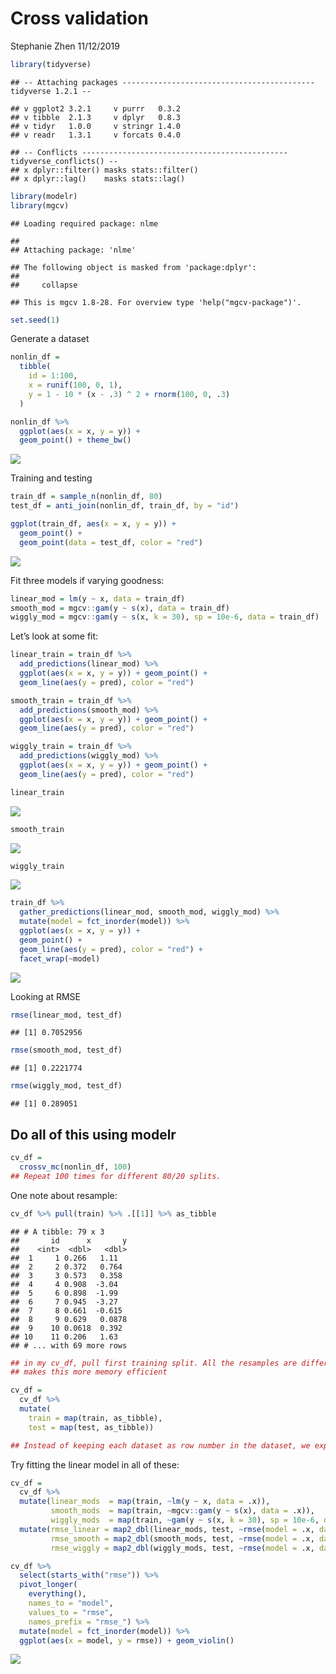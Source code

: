 Cross validation
================
Stephanie Zhen
11/12/2019

``` r
library(tidyverse)
```

    ## -- Attaching packages ------------------------------------------- tidyverse 1.2.1 --

    ## v ggplot2 3.2.1     v purrr   0.3.2
    ## v tibble  2.1.3     v dplyr   0.8.3
    ## v tidyr   1.0.0     v stringr 1.4.0
    ## v readr   1.3.1     v forcats 0.4.0

    ## -- Conflicts ---------------------------------------------- tidyverse_conflicts() --
    ## x dplyr::filter() masks stats::filter()
    ## x dplyr::lag()    masks stats::lag()

``` r
library(modelr)
library(mgcv)
```

    ## Loading required package: nlme

    ## 
    ## Attaching package: 'nlme'

    ## The following object is masked from 'package:dplyr':
    ## 
    ##     collapse

    ## This is mgcv 1.8-28. For overview type 'help("mgcv-package")'.

``` r
set.seed(1)
```

Generate a dataset

``` r
nonlin_df = 
  tibble(
    id = 1:100,
    x = runif(100, 0, 1),
    y = 1 - 10 * (x - .3) ^ 2 + rnorm(100, 0, .3)
  )

nonlin_df %>% 
  ggplot(aes(x = x, y = y)) + 
  geom_point() + theme_bw() 
```

![](cross_validation_files/figure-gfm/unnamed-chunk-2-1.png)<!-- -->

Training and testing

``` r
train_df = sample_n(nonlin_df, 80)
test_df = anti_join(nonlin_df, train_df, by = "id")

ggplot(train_df, aes(x = x, y = y)) + 
  geom_point() + 
  geom_point(data = test_df, color = "red")
```

![](cross_validation_files/figure-gfm/unnamed-chunk-3-1.png)<!-- -->

Fit three models if varying goodness:

``` r
linear_mod = lm(y ~ x, data = train_df)
smooth_mod = mgcv::gam(y ~ s(x), data = train_df)
wiggly_mod = mgcv::gam(y ~ s(x, k = 30), sp = 10e-6, data = train_df)
```

Let’s look at some fit:

``` r
linear_train = train_df %>% 
  add_predictions(linear_mod) %>% 
  ggplot(aes(x = x, y = y)) + geom_point() + 
  geom_line(aes(y = pred), color = "red")

smooth_train = train_df %>% 
  add_predictions(smooth_mod) %>% 
  ggplot(aes(x = x, y = y)) + geom_point() + 
  geom_line(aes(y = pred), color = "red")

wiggly_train = train_df %>% 
  add_predictions(wiggly_mod) %>% 
  ggplot(aes(x = x, y = y)) + geom_point() + 
  geom_line(aes(y = pred), color = "red")

linear_train
```

![](cross_validation_files/figure-gfm/unnamed-chunk-5-1.png)<!-- -->

``` r
smooth_train
```

![](cross_validation_files/figure-gfm/unnamed-chunk-5-2.png)<!-- -->

``` r
wiggly_train
```

![](cross_validation_files/figure-gfm/unnamed-chunk-5-3.png)<!-- -->

``` r
train_df %>% 
  gather_predictions(linear_mod, smooth_mod, wiggly_mod) %>% 
  mutate(model = fct_inorder(model)) %>% 
  ggplot(aes(x = x, y = y)) + 
  geom_point() + 
  geom_line(aes(y = pred), color = "red") + 
  facet_wrap(~model)
```

![](cross_validation_files/figure-gfm/unnamed-chunk-5-4.png)<!-- -->

Looking at RMSE

``` r
rmse(linear_mod, test_df)
```

    ## [1] 0.7052956

``` r
rmse(smooth_mod, test_df)
```

    ## [1] 0.2221774

``` r
rmse(wiggly_mod, test_df)
```

    ## [1] 0.289051

## Do all of this using modelr

``` r
cv_df = 
  crossv_mc(nonlin_df, 100)
## Repeat 100 times for different 80/20 splits. 
```

One note about resample:

``` r
cv_df %>% pull(train) %>% .[[1]] %>% as_tibble
```

    ## # A tibble: 79 x 3
    ##       id      x       y
    ##    <int>  <dbl>   <dbl>
    ##  1     1 0.266   1.11  
    ##  2     2 0.372   0.764 
    ##  3     3 0.573   0.358 
    ##  4     4 0.908  -3.04  
    ##  5     6 0.898  -1.99  
    ##  6     7 0.945  -3.27  
    ##  7     8 0.661  -0.615 
    ##  8     9 0.629   0.0878
    ##  9    10 0.0618  0.392 
    ## 10    11 0.206   1.63  
    ## # ... with 69 more rows

``` r
## in my cv_df, pull first training split. All the resamples are different from each other.  
## makes this more memory efficient
```

``` r
cv_df =
  cv_df %>% 
  mutate(
    train = map(train, as_tibble),
    test = map(test, as_tibble))

## Instead of keeping each dataset as row number in the dataset, we expand the actual list of the each resample object, Makes it less memory intensive, but make use it to make models.  
```

Try fitting the linear model in all of these:

``` r
cv_df = 
  cv_df %>% 
  mutate(linear_mods  = map(train, ~lm(y ~ x, data = .x)),
         smooth_mods  = map(train, ~mgcv::gam(y ~ s(x), data = .x)),
         wiggly_mods  = map(train, ~gam(y ~ s(x, k = 30), sp = 10e-6, data = .x))) %>% 
  mutate(rmse_linear = map2_dbl(linear_mods, test, ~rmse(model = .x, data = .y)),
         rmse_smooth = map2_dbl(smooth_mods, test, ~rmse(model = .x, data = .y)),
         rmse_wiggly = map2_dbl(wiggly_mods, test, ~rmse(model = .x, data = .y)))
```

``` r
cv_df %>% 
  select(starts_with("rmse")) %>% 
  pivot_longer(
    everything(),
    names_to = "model", 
    values_to = "rmse",
    names_prefix = "rmse_") %>% 
  mutate(model = fct_inorder(model)) %>% 
  ggplot(aes(x = model, y = rmse)) + geom_violin()
```

![](cross_validation_files/figure-gfm/unnamed-chunk-11-1.png)<!-- -->
